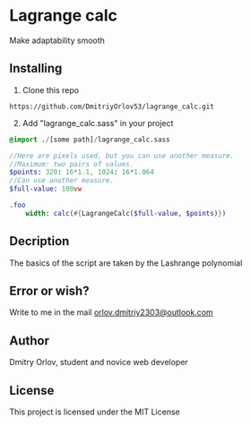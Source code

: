 # Lagrange calc

Make adaptability smooth

## Installing

1. Clone this repo 

```
https://github.com/DmitriyOrlov53/lagrange_calc.git
```

2. Add "lagrange_calc.sass" in your project

```sass
@import ./[some path]/lagrange_calc.sass

//Here are pixels used, but you can use another measure. 
//Maximum: two pairs of values.
$points: 320: 16*1.1, 1024: 16*1.064
//Can use another measure.
$full-value: 100vw

.foo
    width: calc(#{LagrangeCalc($full-value, $points)})
```

## Decription

The basics of the script are taken by the Lashrange polynomial

## Error or wish?

Write to me in the mail orlov.dmitriy2303@outlook.com

## Author

Dmitry Orlov, student and novice web developer

## License

This project is licensed under the MIT License